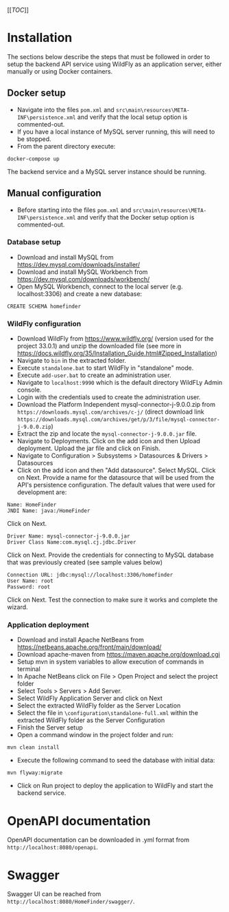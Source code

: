 [[_TOC_]]

# Installation
The sections below describe the steps that must be followed in order to setup the backend API service using WildFly as an application server, either manually or using Docker containers.

## Docker setup
- Navigate into the files `pom.xml` and `src\main\resources\META-INF\persistence.xml` and verify that the local setup option is commented-out.
- If you have a local instance of MySQL server running, this will need to be stopped.
- From the parent directory execute:
```
docker-compose up
```

The backend service and a MySQL server instance should be running. 

## Manual configuration

- Before starting into the files `pom.xml` and `src\main\resources\META-INF\persistence.xml` and verify that the Docker setup option is commented-out.

### Database setup

- Download and install MySQL from https://dev.mysql.com/downloads/installer/
- Download and install MySQL Workbench from https://dev.mysql.com/downloads/workbench/
- Open MySQL Workbench, connect to the local server (e.g. localhost:3306) and create a new database:
```
CREATE SCHEMA homefinder
```

### WildFly configuration

- Download WildFly from https://www.wildfly.org/ (version used for the project 33.0.1) and unzip the downloaded file (see more in https://docs.wildfly.org/35/Installation_Guide.html#Zipped_Installation)
- Navigate to `bin` in the extracted folder.
- Execute `standalone.bat` to start WildFly in "standalone" mode.
- Execute `add-user.bat` to create an administration user.
- Navigate to `localhost:9990` which is the default directory WildFLy Admin console.
- Login with the credentials used to create the administration user.
- Download the Platform Independent mysql-connector-j-9.0.0.zip from `https://downloads.mysql.com/archives/c-j/` (direct download link `https://downloads.mysql.com/archives/get/p/3/file/mysql-connector-j-9.0.0.zip`)
- Extract the zip and locate the `mysql-connector-j-9.0.0.jar` file.
- Navigate to Deployments. Click on the add icon and then Upload deployment. Upload the jar file and click on Finish.
- Navigate to Configuration > Subsystems > Datasources & Drivers > Datasources
- Click on the add icon and then "Add datasource". Select MySQL. Click on Next. Provide a name for the datasource that will be used from the API's persistence configuration.
The default values that were used for development are:
```
Name: HomeFinder
JNDI Name: java:/HomeFinder
```
Click on Next.
```
Driver Name: mysql-connector-j-9.0.0.jar
Driver Class Name:com.mysql.cj.jdbc.Driver
```
Click on Next. Provide the credentials for connecting to MySQL database that was previously created (see sample values below)
```
Connection URL: jdbc:mysql://localhost:3306/homefinder
User Name: root
Password: root
```
Click on Next. Test the connection to make sure it works and complete the wizard.

### Application deployment

- Download and install Apache NetBeans from https://netbeans.apache.org/front/main/download/
- Download apache-maven from https://maven.apache.org/download.cgi
- Setup mvn in system variables to allow execution of commands in terminal
- In Apache NetBeans click on File > Open Project and select the project folder
- Select Tools > Servers > Add Server. 
- Select WildFly Application Server and click on Next
- Select the extracted WildFly folder as the Server Location
- Select the file in `\configuration\standalone-full.xml` within the extracted WildFly folder as the Server Configuration
- Finish the Server setup
- Open a command window in the project folder and run:
```
mvn clean install
```
- Execute the following command to seed the database with initial data:
```
mvn flyway:migrate 
```
- Click on Run project to deploy the application to WildFly and start the backend service.

# OpenAPI documentation
OpenAPI documentation can be downloaded in .yml format from `http://localhost:8080/openapi`.

# Swagger
Swagger UI can be reached from `http://localhost:8080/HomeFinder/swagger/`.